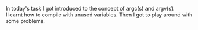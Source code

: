 In today's task I got introduced to the concept of argc(s) and argv(s).<br>
I learnt how to compile with unused variables. Then I got to play around with some problems.
